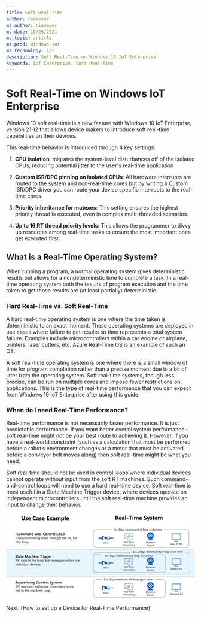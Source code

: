 ```yaml
---
title: Soft Real-Time
author: rsameser
ms.author: riameser
ms.date: 10/26/2021
ms.topic: article
ms.prod: windows-iot
ms.technology: iot
description: Soft Real-Time on Windows 10 IoT Enterprise
keywords: IoT Enterprise, Soft Real-Time
---
```


# Soft Real-Time on Windows IoT Enterprise
Windows 10 soft real-time is a new feature with Windows 10 IoT Enterprise, version 21H2 that allows device makers to introduce soft real-time capabilities on their devices.

This real-time behavior is introduced through 4 key settings:

1. **CPU isolation**: migrates the system-level disturbances off of the isolated CPUs, reducing potential jitter to the user's real-time application

2. **Custom ISR/DPC pinning on isolated CPUs**: All hardware interrupts are routed to the system and non-real-time cores but by writing a Custom ISR/DPC driver you can route your device specific interrupts to the real-time cores.

3. **Priority inheritance for mutexes**: This setting ensures the highest priority thread is executed, even in complex multi-threaded scenarios.

4. **Up to 16 RT thread priority levels**: This allows the programmer to divvy up resources among real-time tasks to ensure the most important ones get executed first.

## What is a Real-Time Operating System?
When running a program, a normal operating system gives deterministic results but allows for a nondeterministic time to complete a task. In a real-time operating system both the results of program execution and the time taken to get those results are (at least partially) deterministic.

### Hard Real-Time vs. Soft Real-Time
A hard real-time operating system is one where the time taken is deterministic to an exact moment. These operating systems are deployed in use cases where failure to get results on time represents a total system failure. Examples include microcontrollers within a car engine or airplane, printers, laser cutters, etc. Azure Real-Time OS is an example of such an OS.

A soft real-time operating system is one where there is a small window of time for program completion rather than a precise moment due to a bit of jitter from the operating system. Soft real-time systems, though less precise, can be run on multiple cores and impose fewer restrictions on applications. This is the type of real-time performance that you can expect from Windows 10 IoT Enterprise after using this guide.

### When do I need Real-Time Performance?
Real-time performance is not necessarily faster performance. It is just predictable performance. If you want better overall system performance – soft real-time might not be your best route to achieving it. However, if you have a real-world constraint (such as a calculation that must be performed before a robot’s environment changes or a motor that must be activated before a conveyor belt moves along) then soft real-time might be what you need.

Soft real-time should not be used in control loops where individual devices cannot operate without input from the soft RT machines. Such command-and-control loops will need to use a hard real-time device. Soft real-time is most useful in a State Machine Trigger device, where devices operate on independent microcontrollers until the soft real-time machine provides an input to change their behavior.

![Soft Real-Time Use Cases](./media/Real-Time.png)

Next: [How to set up a Device for Real-Time Performance]
